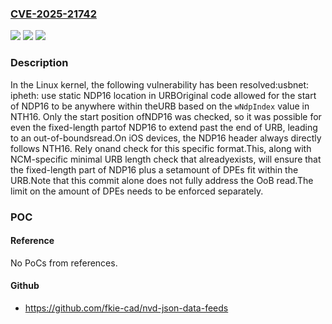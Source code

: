 ### [CVE-2025-21742](https://cve.mitre.org/cgi-bin/cvename.cgi?name=CVE-2025-21742)
![](https://img.shields.io/static/v1?label=Product&message=Linux&color=blue)
![](https://img.shields.io/static/v1?label=Version&message=a2d274c62e44b1995c170595db3865c6fe701226%3C%208fb062178e1ce180e2cfdc9abc83a1b9fea381ca%20&color=brighgreen)
![](https://img.shields.io/static/v1?label=Vulnerability&message=n%2Fa&color=brighgreen)

### Description

In the Linux kernel, the following vulnerability has been resolved:usbnet: ipheth: use static NDP16 location in URBOriginal code allowed for the start of NDP16 to be anywhere within theURB based on the `wNdpIndex` value in NTH16. Only the start position ofNDP16 was checked, so it was possible for even the fixed-length partof NDP16 to extend past the end of URB, leading to an out-of-boundsread.On iOS devices, the NDP16 header always directly follows NTH16. Rely onand check for this specific format.This, along with NCM-specific minimal URB length check that alreadyexists, will ensure that the fixed-length part of NDP16 plus a setamount of DPEs fit within the URB.Note that this commit alone does not fully address the OoB read.The limit on the amount of DPEs needs to be enforced separately.

### POC

#### Reference
No PoCs from references.

#### Github
- https://github.com/fkie-cad/nvd-json-data-feeds

